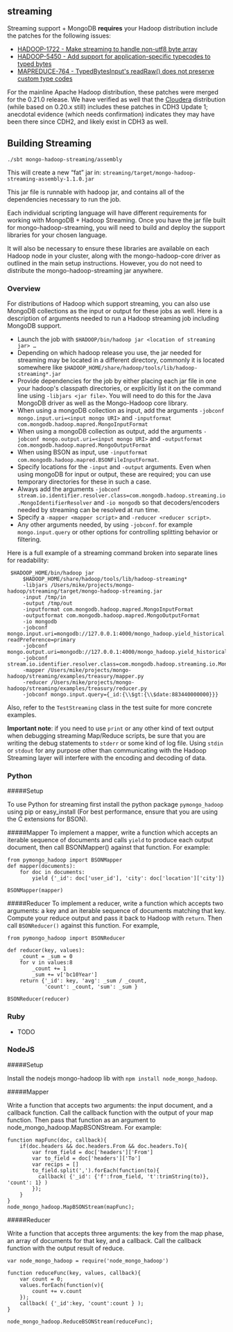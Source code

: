 streaming
----------

Streaming support + MongoDB **requires** your Hadoop distribution include the patches for the following issues:

* [HADOOP-1722 - Make streaming to handle non-utf8 byte array](https://issues.apache.org/jira/browse/HADOOP-1722)
* [HADOOP-5450 - Add support for application-specific typecodes to typed bytes](https://issues.apache.org/jira/browse/HADOOP-5450)
* [MAPREDUCE-764 - TypedBytesInput's readRaw() does not preserve custom type codes](https://issues.apache.org/jira/browse/MAPREDUCE-764)

For the mainline Apache Hadoop distribution, these patches were merged for the 0.21.0 release.  We have verified as well that the [Cloudera](http://cloudera.com) distribution (while based on 0.20.x still) includes these patches in CDH3 Update 1; anecdotal evidence (which needs confirmation) indicates they may have been there since CDH2, and likely exist in CDH3 as well.

Building Streaming
------------------

`./sbt mongo-hadoop-streaming/assembly`

This will create a new “fat” jar in: `streaming/target/mongo-hadoop-streaming-assembly-1.1.0.jar`

This jar file is runnable with hadoop jar, and contains all of the dependencies necessary to run the job.

Each individual scripting language will have different requirements for working with MongoDB + Hadoop Streaming. Once you have the jar file built for mongo-hadoop-streaming, you will need to build and deploy the support libraries for your chosen language.

It will also be necessary to ensure these libraries are available on each Hadoop node in your cluster, along with the mongo-hadoop-core driver as outlined in the main setup instructions. However, you do not need to distribute the mongo-hadoop-streaming jar anywhere.


### Overview

For distributions of Hadoop which support streaming, you can also use MongoDB collections as the input or output for these jobs as well. Here is a description of arguments needed to run a Hadoop streaming job including MongoDB support.

* Launch the job with `$HADOOP/bin/hadoop jar <location of streaming jar> …` 
* Depending on which hadoop release you use, the jar needed for streaming may be located in a different directory, commonly it is located somewhere like `$HADOOP_HOME/share/hadoop/tools/lib/hadoop-streaming*.jar` 
* Provide dependencies for the job by either placing each jar file in one your hadoop's classpath directories, or explicitly list it on the command line using `-libjars <jar file>`. You will need to do this for the Java MongoDB driver as well as the Mongo-Hadoop core library.
* When using a mongoDB collection as input, add the arguments `-jobconf mongo.input.uri=<input mongo URI>` and `-inputformat com.mongodb.hadoop.mapred.MongoInputFormat`
* When using a mongoDB collection as output, add the arguments `-jobconf mongo.output.uri=<input mongo URI>` and `-outputformat com.mongodb.hadoop.mapred.MongoOutputFormat`
* When using BSON as input, use `-inputformat com.mongodb.hadoop.mapred.BSONFileInputFormat`.
* Specify locations for the `-input` and `-output` arguments. Even when using mongoDB for input or output, these are required; you can use temporary directories for these in such a case.
* Always add the arguments `-jobconf stream.io.identifier.resolver.class=com.mongodb.hadoop.streaming.io.MongoIdentifierResolver` and `-io mongodb` so that decoders/encoders needed by streaming can be resolved at run time.
* Specify a `-mapper <mapper script>` and `-reducer <reducer script>`.
* Any other arguments needed, by using `-jobconf`. for example `mongo.input.query` or other options for controlling splitting behavior or filtering.

Here is a full example of a streaming command broken into separate lines for readability:

     $HADOOP_HOME/bin/hadoop jar 
         $HADOOP_HOME/share/hadoop/tools/lib/hadoop-streaming* 
         -libjars /Users/mike/projects/mongo-hadoop/streaming/target/mongo-hadoop-streaming.jar 
         -input /tmp/in 
         -output /tmp/out 
         -inputformat com.mongodb.hadoop.mapred.MongoInputFormat 
         -outputformat com.mongodb.hadoop.mapred.MongoOutputFormat 
         -io mongodb 
         -jobconf mongo.input.uri=mongodb://127.0.0.1:4000/mongo_hadoop.yield_historical.in?readPreference=primary
         -jobconf mongo.output.uri=mongodb://127.0.0.1:4000/mongo_hadoop.yield_historical.out 
         -jobconf stream.io.identifier.resolver.class=com.mongodb.hadoop.streaming.io.MongoIdentifierResolver 
         -mapper /Users/mike/projects/mongo-hadoop/streaming/examples/treasury/mapper.py 
         -reducer /Users/mike/projects/mongo-hadoop/streaming/examples/treasury/reducer.py 
         -jobconf mongo.input.query={_id:{\\$gt:{\\$date:883440000000}}}

Also, refer to the `TestStreaming` class in the test suite for more concrete examples.

**Important note**: if you need to use `print` or any other kind of text output when debugging streaming Map/Reduce scripts, be sure that you are writing the debug statements to `stderr` or some kind of log file. Using `stdin` or `stdout` for any purpose other than communicating with the Hadoop Streaming layer will interfere with the encoding and decoding of data.

### Python

#####Setup

To use Python for streaming first install the python package `pymongo_hadoop` using pip or easy_install (For best performance, ensure that you are using the C extensions for BSON).

#####Mapper
To implement a mapper, write a function which accepts an iterable sequence of documents and calls `yield` to produce each output document, then call BSONMapper() against that function.
For example:

    from pymongo_hadoop import BSONMapper
    def mapper(documents):
        for doc in documents:
        	yield {'_id': doc['user_id'], 'city': doc['location']['city']}

    BSONMapper(mapper)

#####Reducer
To implement a reducer, write a function which accepts two arguments: a key and an iterable sequence of documents matching that key. Compute your reduce output and pass it back to Hadoop with `return`. Then call `BSONReducer()` against this function. For example,

    from pymongo_hadoop import BSONReducer

    def reducer(key, values):
        _count = _sum = 0
        for v in values:8
            _count += 1
            _sum += v['bc10Year']
        return {'_id': key, 'avg': _sum / _count,
                'count': _count, 'sum': _sum }

    BSONReducer(reducer)


### Ruby

* TODO

### NodeJS

#####Setup

Install the nodejs mongo-hadoop lib with `npm install node_mongo_hadoop`.

#####Mapper

Write a function that accepts two arguments: the input document, and a callback function. Call the callback function with the output of your map function. Then pass that function as an argument to node_mongo_hadoop.MapBSONStream. For example:

    function mapFunc(doc, callback){
        if(doc.headers && doc.headers.From && doc.headers.To){
            var from_field = doc['headers']['From']
            var to_field = doc['headers']['To']
            var recips = []
            to_field.split(',').forEach(function(to){
              callback( {'_id': {'f':from_field, 't':trimString(to)}, 'count': 1} )
            });
        }
    }
    node_mongo_hadoop.MapBSONStream(mapFunc);

#####Reducer

Write a function that accepts three arguments: the key from the map phase, an array of documents for that key, and a callback.
Call the callback function with the output result of reduce.

    var node_mongo_hadoop = require('node_mongo_hadoop')

    function reduceFunc(key, values, callback){
        var count = 0;
        values.forEach(function(v){
            count += v.count
        });
        callback( {'_id':key, 'count':count } );
    }

    node_mongo_hadoop.ReduceBSONStream(reduceFunc);
